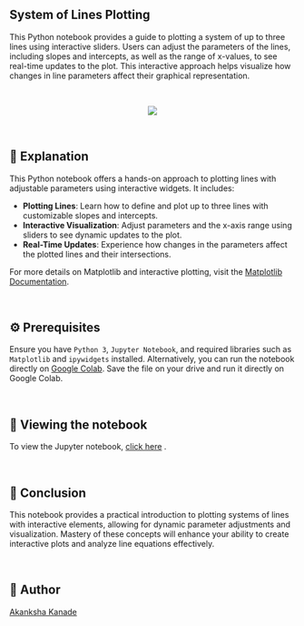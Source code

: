 ## System of Lines Plotting

This Python notebook provides a guide to plotting a system of up to three lines using interactive sliders. Users can adjust the parameters of the lines, including slopes and intercepts, as well as the range of x-values, to see real-time updates to the plot. This interactive approach helps visualize how changes in line parameters affect their graphical representation.

<br>

<p align="center">
    <img src="https://example.com/plot_image.png"> <!-- Replace with actual image URL -->
</p>

<br>

## 🌟 Explanation

This Python notebook offers a hands-on approach to plotting lines with adjustable parameters using interactive widgets. It includes:

- **Plotting Lines**: Learn how to define and plot up to three lines with customizable slopes and intercepts.
- **Interactive Visualization**: Adjust parameters and the x-axis range using sliders to see dynamic updates to the plot.
- **Real-Time Updates**: Experience how changes in the parameters affect the plotted lines and their intersections.

For more details on Matplotlib and interactive plotting, visit the [Matplotlib Documentation](https://matplotlib.org/stable/contents.html).

<br>

## ⚙️ Prerequisites

Ensure you have `Python 3`, `Jupyter Notebook`, and required libraries such as `Matplotlib` and `ipywidgets` installed. 
Alternatively, you can run the notebook directly on [Google Colab](https://colab.research.google.com). Save the file on your drive and run it directly on Google Colab.

<br>

## 📒 Viewing the notebook

To view the Jupyter notebook, [click here]("https://github.com/CandyBeans1609/Python-Mini-Projects/blob/main/Projects/GUI%20Python/interactive_plot.ipynb") .

<br>

## 📜 Conclusion

This notebook provides a practical introduction to plotting systems of lines with interactive elements, allowing for dynamic parameter adjustments and visualization. Mastery of these concepts will enhance your ability to create interactive plots and analyze line equations effectively.

<br>

## 👻 Author
[Akanksha Kanade](https://github.com/CandyBeans1609)
